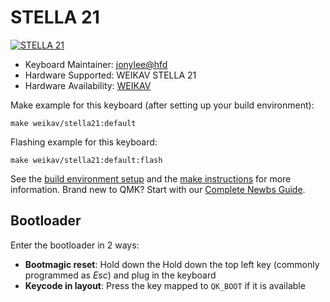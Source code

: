 # STELLA 21
[![STELLA 21](https://s21.ax1x.com/2025/02/19/pEM7NWD.jpg)](https://imgse.com/i/pEM7NWD)

* Keyboard Maintainer: [jonylee@hfd](https://github.com/jonylee1986)
* Hardware Supported: WEIKAV STELLA 21
* Hardware Availability: [WEIKAV](http://www.weikavcn.com)

Make example for this keyboard (after setting up your build environment):

    make weikav/stella21:default

Flashing example for this keyboard:

    make weikav/stella21:default:flash
    
See the [build environment setup](https://docs.qmk.fm/#/getting_started_build_tools) and the [make instructions](https://docs.qmk.fm/#/getting_started_make_guide) for more information. Brand new to QMK? Start with our [Complete Newbs Guide](https://docs.qmk.fm/#/newbs).

## Bootloader

Enter the bootloader in 2 ways:

* **Bootmagic reset**: Hold down the Hold down the top left key (commonly programmed as *Esc*) and plug in the keyboard
* **Keycode in layout**: Press the key mapped to `QK_BOOT` if it is available
